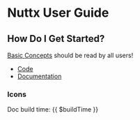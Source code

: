 # Nuttx User Guide

## How Do I Get Started?

[Basic Concepts](quickstart/index.md) should be read by all users!

- [Code](contributing/index.md)
- [Documentation](contributing/index.md)

### Icons

Doc build time: {{ $buildTime }}
